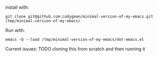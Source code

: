 install with:

```git clone git@github.com:codygman/minimal-version-of-my-emacs.git /tmp/minimal-version-of-my-emacs/```

Run with:

```
emacs -Q --load /tmp/minimal-version-of-my-emacs/dot-emacs.el
```

Current issues:
TODO cloning this from scratch and then running it
